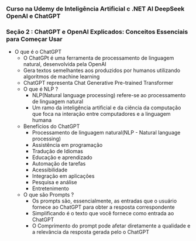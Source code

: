 ### Curso na Udemy de Inteligência Artificial c .NET AI DeepSeek OpenAI e ChatGPT

### Seção 2 : ChatGPT e OpenAI Explicados: Conceitos Essenciais para Começar Usar
- O que é o ChatGPT
  - O ChatGPt é uma ferramenta de processamento de linguagem natural, desenvolvida pela OpenAI
  - Gera textos semelhantes aos produzidos por humanos utilizando algoritmos de machine learning
  - ChatGPT representa Chat Generative Pre-trained Transformer
  - O que é NLP ?
    - NLP(Natural language processing) refere-se ao processamento de linguagem natural
    - Um ramo da inteligência artificial e da ciência da computação que foca na interação entre computadores e a linguagem humana
  - Benefícios do ChatGPT
    - Processamento de linguagem natural(NLP - Natural language processing)
    - Assistência em programação
    - Tradução de Idiomas
    - Educação e aprendizado
    - Automação de tarefas
    - Acessibilidade
    - Integração em aplicações
    - Pesquisa e análise
    - Entretenimento
  - O que são Prompts ?
    - Os prompts são, essencialmente, as entradas que o usuário fornece ao ChatGPT para obter a resposta correspondente
    - Simplificando é o texto que você fornece como entrada ao ChatGPT
    - O Comprimento do prompt pode afetar diretamente a qualidade e a relevância da resposta gerada pelo o ChatGPT
